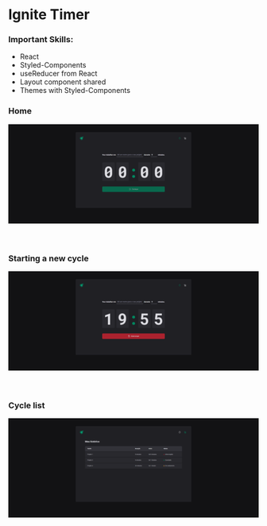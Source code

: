 # Ignite Timer

### Important Skills:
<ul>
  <li>React</li>
  <li>Styled-Components</li>
  <li>useReducer from React</li>
  <li>Layout component shared</li>
  <li>Themes with Styled-Components</li>
</ul>

### Home

<div 
    style="
        display: flex; 
        align-items: center; 
        justify-content: center;
        margin: 10px 0 60px 0;
    "
>
  <img src="./github/home.png" />
</div>

### Starting a new cycle

<div 
    style="
        display: flex; 
        align-items: center; 
        justify-content: center;
        margin: 10px 0 60px 0;
    "
>
  <img src="./github/newCycle.png" />
</div>

### Cycle list

<div 
    style="
        display: flex; 
        align-items: center; 
        justify-content: center;
        margin: 10px 0 60px 0;
    "
>
  <img src="./github/list.png" />
</div>
